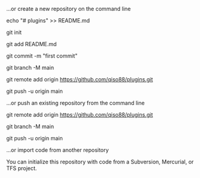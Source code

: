 …or create a new repository on the command line

echo "# plugins" >> README.md

git init

git add README.md

git commit -m "first commit"

git branch -M main

git remote add origin https://github.com/qiso88/plugins.git

git push -u origin main

…or push an existing repository from the command line

git remote add origin https://github.com/qiso88/plugins.git

git branch -M main

git push -u origin main

…or import code from another repository

You can initialize this repository with code from a Subversion, Mercurial, or TFS project.
